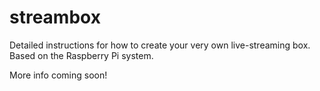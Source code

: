 # streambox
Detailed instructions for how to create your very own live-streaming box. Based on the Raspberry Pi system.

More info coming soon!
